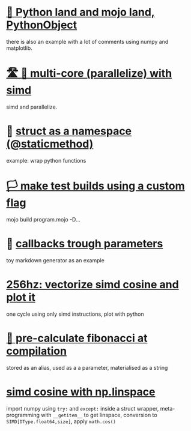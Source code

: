 # [🔁 Python land and mojo land, PythonObject](tutorials/python-world-mojo-world.md) 
there is also an example with a lot of comments using numpy and matplotlib. 

# [🛣️ 🚌 multi-core (parallelize) with simd](tutorials/multi-core-parallelize-with-simd%20.md) 
simd and parallelize.

# 🫙 [struct as a namespace (@staticmethod)](tutorials/struct-as-namespace.md)
example: wrap python functions

# [🏳️ make test builds using a custom flag](tutorials/make-test-builds-using-a-custom-flag.md)
mojo build program.mojo -D...


# 🤙 [callbacks trough parameters](tutorials/callbacks-trough-parameters.md)
toy markdown generator as an example

# [256hz: vectorize simd cosine and plot it](tutorials/vectorise-simd-cosine.md)
one cycle using only simd instructions, plot with python

# [📸 pre-calculate fibonacci at compilation ](tutorials/compile-time-fibo.md)
stored as an alias, used as a a parameter, materialised as a string

# [simd cosine with np.linspace](tutorials/numpy-simd.md)
import numpy using ```try:``` and ```except:``` inside a struct wrapper, meta-programming with ```__getitem__``` to get linspace, conversion to ```SIMD[DType.float64,size]```, apply ```math.cos()```
